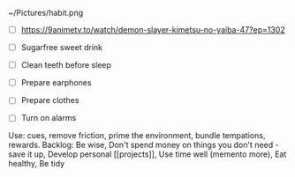 ~/Pictures/habit.png

- [ ] https://9animetv.to/watch/demon-slayer-kimetsu-no-yaiba-47?ep=1302
- [ ] Sugarfree sweet drink
- [ ] Clean teeth before sleep
- [ ] Prepare earphones
- [ ] Prepare clothes
- [ ] Turn on alarms


Use: cues, remove friction, prime the environment, bundle tempations, rewards.
Backlog: Be wise, Don't spend money on things you don't need - save it up, Develop personal [[projects]], Use time well (memento more), Eat healthy, Be tidy

